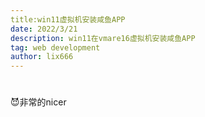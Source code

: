 ```yaml
---
title:win11虚拟机安装咸鱼APP
date: 2022/3/21
description: win11在vmare16虚拟机安装咸鱼APP
tag: web development
author: lix666
---
```


# 

😈非常的nicer
